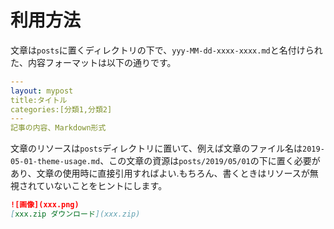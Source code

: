 # 利用方法

文章は`posts`に置くディレクトリの下で、`yyy-MM-dd-xxxx-xxxx.md`と名付けられた、内容フォーマットは以下の通りです。


```yaml
---
layout: mypost
title:タイトル
categories:[分類1,分類2]
---
記事の内容、Markdown形式
```
文章のリソースは`posts`ディレクトリに置いて、例えば文章のファイル名は`2019-05-01-theme-usage.md`、この文章の資源は`posts/2019/05/01`の下に置く必要があり、文章の使用時に直接引用すればよい.もちろん、書くときはリソースが無視されていないことをヒントにします。

```md
![画像](xxx.png)
[xxx.zip ダウンロード](xxx.zip)
```
